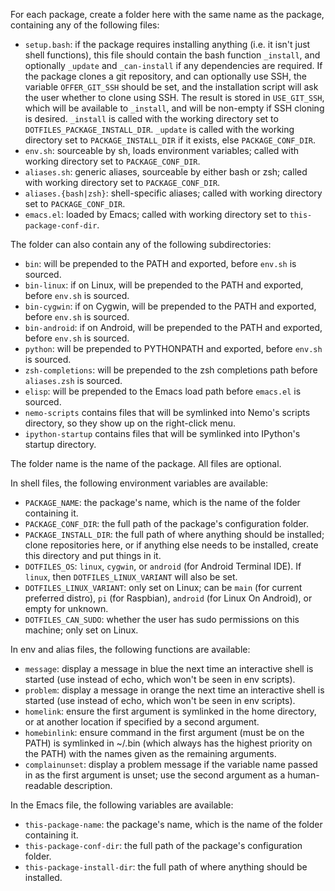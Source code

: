 For each package, create a folder here with the same name as the
package, containing any of the following files:

- `setup.bash`: if the package requires installing anything (i.e. it
  isn't just shell functions), this file should contain the bash
  function `_install`, and optionally `_update` and `_can-install` if
  any dependencies are required. If the package clones a git
  repository, and can optionally use SSH, the variable `OFFER_GIT_SSH`
  should be set, and the installation script will ask the user whether
  to clone using SSH. The result is stored in `USE_GIT_SSH`, which
  will be available to `_install`, and will be non-empty if SSH
  cloning is desired. `_install` is called with the working directory
  set to `DOTFILES_PACKAGE_INSTALL_DIR`. `_update` is called with
  the working directory set to `PACKAGE_INSTALL_DIR` if it exists,
  else `PACKAGE_CONF_DIR`.
- `env.sh`: sourceable by sh, loads environment variables; called with
  working directory set to `PACKAGE_CONF_DIR`.
- `aliases.sh`: generic aliases, sourceable by either bash or zsh;
  called with working directory set to `PACKAGE_CONF_DIR`.
- `aliases.{bash|zsh}`: shell-specific aliases; called with working
  directory set to `PACKAGE_CONF_DIR`.
- `emacs.el`: loaded by Emacs; called with working directory set to
  `this-package-conf-dir`.

The folder can also contain any of the following subdirectories:
- `bin`: will be prepended to the PATH and exported, before `env.sh`
  is sourced.
- `bin-linux`: if on Linux, will be prepended to the PATH and
  exported, before `env.sh` is sourced.
- `bin-cygwin`: if on Cygwin, will be prepended to the PATH and
  exported, before `env.sh` is sourced.
- `bin-android`: if on Android, will be prepended to the PATH and
  exported, before `env.sh` is sourced.
- `python`: will be prepended to PYTHONPATH and exported, before
  `env.sh` is sourced.
- `zsh-completions`: will be prepended to the zsh completions path
  before `aliases.zsh` is sourced.
- `elisp`: will be prepended to the Emacs load path before `emacs.el`
  is sourced.
- `nemo-scripts` contains files that will be symlinked into Nemo's
  scripts directory, so they show up on the right-click menu.
- `ipython-startup` contains files that will be symlinked into
  IPython's startup directory.

The folder name is the name of the package. All files are optional.

In shell files, the following environment variables are available:
- `PACKAGE_NAME`: the package's name, which is the name of the folder
  containing it.
- `PACKAGE_CONF_DIR`: the full path of the package's configuration
  folder.
- `PACKAGE_INSTALL_DIR`: the full path of where anything should be
  installed; clone repositories here, or if anything else needs to
  be installed, create this directory and put things in it.
- `DOTFILES_OS`: `linux`, `cygwin`, or `android` (for Android
  Terminal IDE). If `linux`, then `DOTFILES_LINUX_VARIANT` will
  also be set.
- `DOTFILES_LINUX_VARIANT`: only set on Linux; can be `main` (for
  current preferred distro), `pi` (for Raspbian), `android` (for Linux
  On Android), or empty for unknown.
- `DOTFILES_CAN_SUDO`: whether the user has sudo permissions on
  this machine; only set on Linux.

In env and alias files, the following functions are available:
- `message`: display a message in blue the next time an interactive
  shell is started (use instead of echo, which won't be seen in env
  scripts).
- `problem`: display a message in orange the next time an interactive
  shell is started (use instead of echo, which won't be seen in env
  scripts).
- `homelink`: ensure the first argument is symlinked in the home
  directory, or at another location if specified by a second argument.
- `homebinlink`: ensure command in the first argument (must be on the
  PATH) is symlinked in ~/.bin (which always has the highest priority
  on the PATH) with the names given as the remaining arguments.
- `complainunset`: display a problem message if the variable name
  passed in as the first argument is unset; use the second argument as
  a human-readable description.

In the Emacs file, the following variables are available:
- `this-package-name`: the package's name, which is the name of the
  folder containing it.
- `this-package-conf-dir`: the full path of the package's
  configuration folder.
- `this-package-install-dir`: the full path of where anything should
  be installed.
